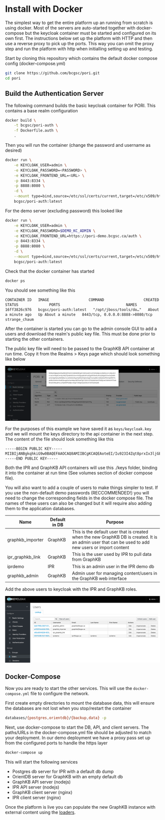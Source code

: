 
# Install with Docker

The simplest way to get the entire platform up an running from scratch is using docker. Most of the servers are auto-started together with docker-compose but the keycloak container must be started and configured on its own first. The instructions below set up the platform with HTTP and then use a reverse proxy to pick up the ports. This way you can omit the proxy step and run the platform with http when initialling setting up and testing.

Start by cloning this repository which contains the default docker compose config (docker-compose.yml)

```bash
git clone https://github.com/bcgsc/pori.git
cd pori
```

## Build the Authentication Server

The following command builds the basic keycloak container for PORI. This contains a base realm
configuration

```bash
docker build \
    -t bcgsc/pori-auth \
    -f Dockerfile.auth \
    .
```

Then you will run the container (change the password and username as desired)

```bash
docker run \
    -e KEYCLOAK_USER=admin \
    -e KEYCLOAK_PASSWORD=<PASSWORD> \
    -e KEYCLOAK_FRONTEND_URL=<URL> \
    -p 8443:8334 \
    -p 8888:8080 \
    -d \
    --mount type=bind,source=/etc/ssl/certs/current,target=/etc/x509/https,readonly \
    bcgsc/pori-auth:latest
```

For the demo server (excluding password) this looked like

```bash
docker run \
    -e KEYCLOAK_USER=admin \
    -e KEYCLOAK_PASSWORD=$DEMO_KC_ADMIN \
    -e KEYCLOAK_FRONTEND_URL=https://pori-demo.bcgsc.ca/auth \
    -p 8443:8334 \
    -p 8888:8080 \
    -d \
    --mount type=bind,source=/etc/ssl/certs/current,target=/etc/x509/https,readonly \
    bcgsc/pori-auth:latest
```

Check that the docker container has started

```bash
docker ps
```

You should see something like this

```text
CONTAINER ID   IMAGE                  COMMAND                  CREATED              STATUS              PORTS                              NAMES
16ff3826c976   bcgsc/pori-auth:latest   "/opt/jboss/tools/do…"   About a minute ago   Up About a minute   8443/tcp, 0.0.0.0:8888->8080/tcp   strange_chaum
```

After the container is started you can go to the admin console GUI to add a users and download the realm's public key file. This must be done prior to starting the other containers.

The public key file will need to be passed to the GraphKB API container at run time. Copy it from the Realms > Keys page which should look something like below

![keycloak realms page](./images/keycloak-get-public-key.png)

For the purposes of this example we have saved it as `keys/keycloak.key` and we will mount the keys directory to the api container in the next step. The content of the file should look something like this

```text
-----BEGIN PUBLIC KEY-----
MIIBIjANBgkqhkiG9w0BAQEFAAOCAQ8AMIIBCgKCAQEAoteEI/Iu923I4Zqt8prxIx3ljGEecnrI+sWjo4U3n14n/nY5NpfCiA+Pg1WQTQKsBHX5/sIm+Fn5FJpcpBzz8/5uEQJyPEOEezEuiP/yYjVbg4S25reOaQNRfsw7yZvdgrMySy3MrfjWw+luLa6Nt4AvZ6ywOqE8Q4SZgVxGQg07acenpR6U+bkNj3AxFFEeYqiktfKPI7iLykVBz/hXANnrs9zd036vcgAYa2IxmWpo38ZOksKTgYL5IDG1zZ5S6VM43mD7hE8jG+kCVbiNVlrYFTXxIkRmaOO9krykPoLux7tjXAFEfTwMji++HQjc724FigsnoJ3xZkUzCSzkTQIDAQAB
-----END PUBLIC KEY-----
```

Both the IPR and GraphKB API containers will use this ./keys folder, binding it into the container at run time (See volumes section of docker compose file).

You will also want to add a couple of users to make things simpler to test. If you use the non-default demo passwords (RECCOMMENDED!) you will need to change the corresponding fields in the docker compose file. The names of these users can also be changed but it will require also adding them to the application databases.

| Name             | Default in DB | Purpose                                                                                                                                              |
| ---------------- | ------------- | ---------------------------------------------------------------------------------------------------------------------------------------------------- |
| graphkb_importer | GraphKB       | This is the default user that is created when the new GraphKB DB is created. It is an admin user that can be used to add new users or import content |
| ipr_graphkb_link | GraphKB       | This is the user used by IPR to pull data from GraphKB                                                                                               |
| iprdemo          | IPR           | This is an admin user in the IPR demo db                                                                                                             |
| graphkb_admin    | GraphKB       | Admin user for managing content/users in the GraphKB web interface                                                                                   |

Add the above users to keycloak with the IPR and GraphKB roles.

![adding users](./images/keycloak-add-users.png)

## Docker-Compose

Now you are ready to start the other services. This will use the `docker-compose.yml` file to configure the network.

First create empty directories to mount the database data, this will ensure the databases are not lost when you stop/restart the container

```bash
databases/{postgres,orientdb}/{backup,data} -p
```

Next, use docker-compose to start the DB, API, and client servers. The paths/URLs in the docker-compose.yml file should be adjusted to match your deployment. In our demo deployment we have a proxy pass set up from the configured ports to handle the https layer

```bash
docker-compose up
```

This will start the following services

- Postgres db server for IPR with a default db dump
- OrientDB server for GraphKB with an empty default db
- GraphKB API server (nodejs)
- IPR API server (nodejs)
- GraphKB client server (nginx)
- IPR client server (nginx)

Once the platform is live you can populate the new GraphKB instance with external content using the [loaders](https://github.com/bcgsc/pori_graphkb_loader).
